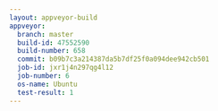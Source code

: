 ```yaml
---
layout: appveyor-build
appveyor:
  branch: master
  build-id: 47552590
  build-number: 658
  commit: b09b7c3a214387da5b7df25f0a094dee942cb501
  job-id: jxr1j4n297qg4l12
  job-number: 6
  os-name: Ubuntu
  test-result: 1
---
```


